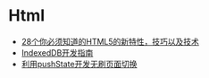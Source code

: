 # Html

- [28个你必须知道的HTML5的新特性，技巧以及技术](http://adamlu.com/?p=584)
- [IndexedDB开发指南](http://www.tfan.org/using-indexeddb/)
- [利用pushState开发无刷页面切换](http://www.cnblogs.com/flash3d/archive/2013/10/23/3384823.html)

